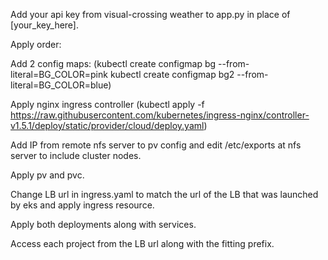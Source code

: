 Add your api key from visual-crossing weather to app.py in place of [your_key_here].

Apply order:

Add 2 config maps:
(kubectl create configmap bg --from-literal=BG_COLOR=pink
kubectl create configmap bg2 --from-literal=BG_COLOR=blue)

Apply nginx ingress controller (kubectl apply -f https://raw.githubusercontent.com/kubernetes/ingress-nginx/controller-v1.5.1/deploy/static/provider/cloud/deploy.yaml)

Add IP from remote nfs server to pv config and edit /etc/exports at nfs server to include cluster nodes.

Apply pv and pvc.

Change LB url in ingress.yaml to match the url of the LB that was launched by eks and apply ingress resource.

Apply both deployments along with services.

Access each project from the LB url along with the fitting prefix.
